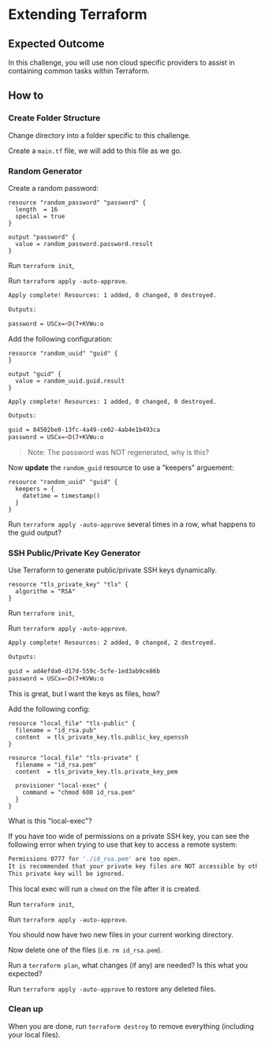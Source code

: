 # Extending Terraform

## Expected Outcome

In this challenge, you will use non cloud specific providers to assist in containing common tasks within Terraform.

## How to

### Create Folder Structure

Change directory into a folder specific to this challenge.

Create a  `main.tf` file, we will add to this file as we go.

### Random Generator

Create a random password:

```hcl
resource "random_password" "password" {
  length  = 16
  special = true
}

output "password" {
  value = random_password.password.result
}
```

Run `terraform init`,

Run `terraform apply -auto-approve`.

```sh
Apply complete! Resources: 1 added, 0 changed, 0 destroyed.

Outputs:

password = USCx=<D(7+KVWu:o
```

Add the following configuration:

```hcl
resource "random_uuid" "guid" {
}

output "guid" {
  value = random_uuid.guid.result
}
```

```sh
Apply complete! Resources: 1 added, 0 changed, 0 destroyed.

Outputs:

guid = 84502be0-13fc-4a49-ce02-4ab4e1b493ca
password = USCx=<D(7+KVWu:o
```

> Note: The password was NOT regenerated, why is this?


Now **update** the `random_guid` resource to use a "keepers" arguement:

```hcl
resource "random_uuid" "guid" {
  keepers = {
    datetime = timestamp()
  }
}
```

Run `terraform apply -auto-approve` several times in a row, what happens to the guid output?

### SSH Public/Private Key Generator

Use Terraform to generate public/private SSH keys dynamically.

```hcl
resource "tls_private_key" "tls" {
  algorithm = "RSA"
}
```

Run `terraform init`,

Run `terraform apply -auto-approve`.

```sh
Apply complete! Resources: 2 added, 0 changed, 2 destroyed.

Outputs:

guid = ad4efda0-d17d-559c-5cfe-1ed3ab9ce86b
password = USCx=<D(7+KVWu:o
```

This is great, but I want the keys as files, how?

Add the following config:

```hcl
resource "local_file" "tls-public" {
  filename = "id_rsa.pub"
  content  = tls_private_key.tls.public_key_openssh
}

resource "local_file" "tls-private" {
  filename = "id_rsa.pem"
  content  = tls_private_key.tls.private_key_pem

  provisioner "local-exec" {
    command = "chmod 600 id_rsa.pem"
  }
}
```

What is this "local-exec"?

If you have too wide of permissions on a private SSH key, you can see the following error when trying to use that key to access a remote system:

```sh
Permissions 0777 for './id_rsa.pem' are too open.
It is recommended that your private key files are NOT accessible by others.
This private key will be ignored.
```

This local exec will run a `chmod` on the file after it is created.

Run `terraform init`,

Run `terraform apply -auto-approve`.

You should now have two new files in your current working directory.

Now delete one of the files (i.e. `rm id_rsa.pem`).

Run a `terraform plan`, what changes (if any) are needed? Is this what you expected?

Run `terraform apply -auto-approve` to restore any deleted files.

### Clean up

When you are done, run `terraform destroy` to remove everything (including your local files).
